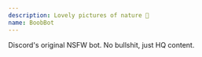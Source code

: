 ```yaml
---
description: Lovely pictures of nature 🍑
name: BoobBot
---
```


Discord's original NSFW bot.
No bullshit, just HQ content.
